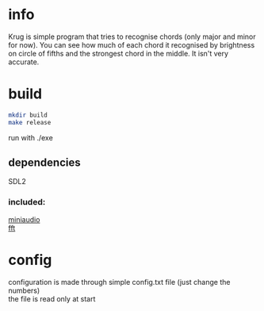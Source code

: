 
# info

Krug is simple program that tries to recognise chords (only major and minor for now).
You can see how much of each chord it recognised by brightness on circle of fifths and the strongest chord in the middle.
It isn't very accurate.

# build

```sh
mkdir build
make release
```
run with ./exe

## dependencies

SDL2

### included:

[miniaudio](https://miniaud.io/)  
[fft](https://www.kurims.kyoto-u.ac.jp/~ooura/fft.html)

# config

configuration is made through simple config.txt file (just change the numbers)  
the file is read only at start
